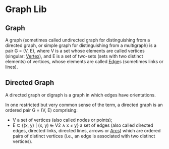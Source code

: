 # Graph Lib

## Graph
A graph (sometimes called undirected graph for distinguishing from a directed 
graph, or simple graph for distinguishing from a multigraph)
is a pair G = (V, E), where V is a set whose elements are called vertices 
(singular: [Vertex]()), and E is a set of two-sets 
(sets with two distinct elements) of vertices, 
whose elements are called [Edge]()s (sometimes links or lines).

## Directed Graph
A directed graph or digraph is a graph in which edges have orientations.

In one restricted but very common sense of the term, a directed graph 
is an ordered pair G = (V, E) comprising:
* V a set of vertices (also called nodes or points);
* E ⊆ {(x, y) | (x, y) ∈ V2 ∧ x ≠ y} a set of edges (also called directed edges, 
directed links, directed lines, arrows or [Arcs]()) which are ordered pairs of 
distinct vertices (i.e., an edge is associated with two distinct vertices).